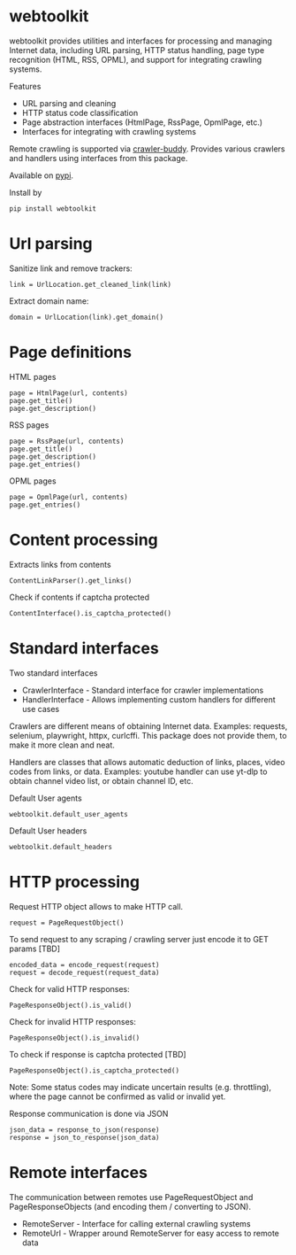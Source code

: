 # webtoolkit

webtoolkit provides utilities and interfaces for processing and managing Internet data, including URL parsing, HTTP status handling, page type recognition (HTML, RSS, OPML), and support for integrating crawling systems.

Features
 - URL parsing and cleaning
 - HTTP status code classification
 - Page abstraction interfaces (HtmlPage, RssPage, OpmlPage, etc.)
 - Interfaces for integrating with crawling systems

Remote crawling is supported via [crawler-buddy](https://google.com/rumca-js/crawler-buddy). Provides various crawlers and handlers using interfaces from this package.

Available on [pypi](https://pypi.org/project/webtoolkit).

Install by
```
pip install webtoolkit
```

# Url parsing

Sanitize link and remove trackers:
```
link = UrlLocation.get_cleaned_link(link)
```

Extract domain name:
```
domain = UrlLocation(link).get_domain()
```

# Page definitions

HTML pages
```
page = HtmlPage(url, contents)
page.get_title()
page.get_description()
```

RSS pages
```
page = RssPage(url, contents)
page.get_title()
page.get_description()
page.get_entries()
```

OPML pages
```
page = OpmlPage(url, contents)
page.get_entries()
```

# Content processing

Extracts links from contents
```
ContentLinkParser().get_links()
```

Check if contents if captcha protected
```
ContentInterface().is_captcha_protected()
```

# Standard interfaces

Two standard interfaces
 - CrawlerInterface - Standard interface for crawler implementations
 - HandlerInterface - Allows implementing custom handlers for different use cases

Crawlers are different means of obtaining Internet data. Examples: requests, selenium, playwright, httpx, curlcffi. This package does not provide them, to make it more clean and neat.

Handlers are classes that allows automatic deduction of links, places, video codes from links, or data. Examples: youtube handler can use yt-dlp to obtain channel video list, or obtain channel ID, etc.

Default User agents
```
webtoolkit.default_user_agents
```

Default User headers
```
webtoolkit.default_headers
```

# HTTP processing

Request HTTP object allows to make HTTP call.
```
request = PageRequestObject()
```

To send request to any scraping / crawling server just encode it to GET params [TBD]
```
encoded_data = encode_request(request)
request = decode_request(request_data)
```

Check for valid HTTP responses:
```
PageResponseObject().is_valid()
```

Check for invalid HTTP responses:
```
PageResponseObject().is_invalid()
```

To check if response is captcha protected [TBD]
```
PageResponseObject().is_captcha_protected()
```

Note: Some status codes may indicate uncertain results (e.g. throttling), where the page cannot be confirmed as valid or invalid yet.

Response communication is done via JSON
```
json_data = response_to_json(response)
response = json_to_response(json_data)
```

# Remote interfaces

The communication between remotes use PageRequestObject and PageResponseObjects (and encoding them / converting to JSON).

 - RemoteServer - Interface for calling external crawling systems
 - RemoteUrl - Wrapper around RemoteServer for easy access to remote data
